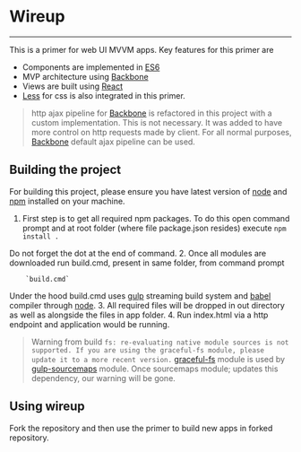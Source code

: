 # Wireup #

----------
This is a primer for web UI MVVM apps. 
Key features for this primer are
- Components are implemented in [ES6](http://exploringjs.com/es6/ch_about-es6.html "ES6")
- MVP architecture using [Backbone](http://backbonejs.org/ "Backbone")
- Views are built using [React](http://facebook.github.io/react/ "React") 
- [Less](http://lesscss.org/ "Less") for css is also integrated in this primer. 


> http ajax pipeline for [Backbone](http://backbonejs.org/ "Backbone") is refactored in this project with a custom implementation. This is not necessary. It was added to have more control on http requests made by client.
> For all normal purposes, [Backbone](http://backbonejs.org/ "Backbone") default ajax pipeline can be used.


## Building the project ##
For building this project, please ensure you have latest version of [node](https://nodejs.org/en/ "NodeJs") and [npm](https://www.npmjs.com/ "npm") installed on your machine.

1. First step is to get all required npm packages. To do this open command prompt and at root folder (where file package.json resides) execute
		`npm install .`

Do not forget the dot at the end of command.
2. Once all modules are downloaded run build.cmd, present in same folder, from command prompt

		`build.cmd`

Under the hood build.cmd uses [gulp](http://gulpjs.com/ "gulp") streaming build system and [babel](https://babeljs.io/ "babel") compiler through [node](https://nodejs.org/en/ "NodeJs").
3. All required files will be dropped in out directory as well as alongside the files in app folder.
4. Run index.html via a http endpoint and application would be running.


> Warning from build 
`fs: re-evaluating native module sources is not supported. If you are using the graceful-fs module, please update it to a more recent version.`
> [graceful-fs](https://www.npmjs.com/package/graceful-fs "graceful-fs") module is used by [gulp-sourcemaps](https://www.npmjs.com/package/gulp-sourcemaps "gulp-sourcemaps") module. Once sourcemaps module; updates this dependency, our warning will be gone.


## Using wireup ##
Fork the repository and then use the primer to build new apps in forked repository.
